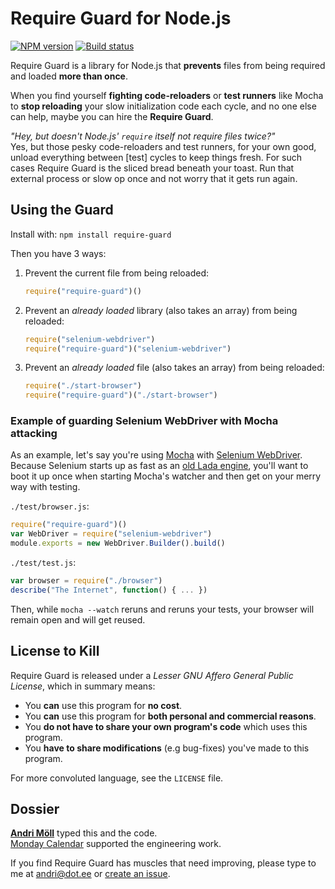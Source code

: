Require Guard for Node.js
=========================
[![NPM version](https://badge.fury.io/js/require-guard.png)](http://badge.fury.io/js/require-guard)
[![Build status](https://travis-ci.org/moll/node-require-guard.png)](https://travis-ci.org/moll/node-require-guard)

Require Guard is a library for Node.js that **prevents** files from being required and loaded **more than once**.

When you find yourself **fighting code-reloaders** or **test runners** like Mocha to **stop reloading** your slow initialization code each cycle, and no one else can help, maybe you can hire the **Require Guard**.

*"Hey, but doesn't Node.js' `require` itself not require files twice?"*  
Yes, but those pesky code-reloaders and test runners, for your own good, unload everything between [test] cycles to keep things fresh. For such cases Require Guard is the sliced bread beneath your toast. Run that external process or slow op once and not worry that it gets run again.


Using the Guard
---------------
Install with: `npm install require-guard`

Then you have 3 ways:

1. Prevent the current file from being reloaded:
   ```javascript
   require("require-guard")()
   ```

2. Prevent an *already loaded* library (also takes an array) from being reloaded:
   ```javascript
   require("selenium-webdriver")
   require("require-guard")("selenium-webdriver")
   ```

3. Prevent an *already loaded* file (also takes an array) from being reloaded:
   ```javascript
   require("./start-browser")
   require("require-guard")("./start-browser")
   ```


### Example of guarding Selenium WebDriver with Mocha attacking 

As an example, let's say you're using [Mocha](http://mochajs.org/) with [Selenium WebDriver](https://code.google.com/p/selenium/wiki/WebDriverJs). Because Selenium starts up as fast as an [old Lada engine](http://youtu.be/smndCQGZCLk), you'll want to boot it up once when starting Mocha's watcher and then get on your merry way with testing.

`./test/browser.js`:
```javascript
require("require-guard")()
var WebDriver = require("selenium-webdriver")
module.exports = new WebDriver.Builder().build()
```

`./test/test.js`:
```javascript
var browser = require("./browser")
describe("The Internet", function() { ... })
```

Then, while `mocha --watch` reruns and reruns your tests, your browser will remain open and will get reused.


License to Kill
---------------
Require Guard is released under a *Lesser GNU Affero General Public License*, which in summary means:

- You **can** use this program for **no cost**.
- You **can** use this program for **both personal and commercial reasons**.
- You **do not have to share your own program's code** which uses this program.
- You **have to share modifications** (e.g bug-fixes) you've made to this program.

For more convoluted language, see the `LICENSE` file.


Dossier
-------
**[Andri Möll](http://themoll.com)** typed this and the code.  
[Monday Calendar](https://mondayapp.com) supported the engineering work.

If you find Require Guard has muscles that need improving, please type to me at [andri@dot.ee](mailto:andri@dot.ee) or [create an issue](https://github.com/moll/node-require-guard/issues).

